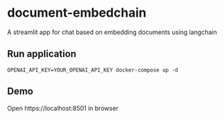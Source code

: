 # document-embedchain

A streamlit app for chat based on embedding documents using langchain

## Run application

```
OPENAI_API_KEY=YOUR_OPENAI_API_KEY docker-compose up -d
```

## Demo

Open https://localhost:8501 in browser
